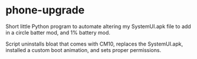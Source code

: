 phone-upgrade
=============
Short little Python program to automate altering my SystemUI.apk
file to add in a circle batter mod, and 1% battery mod.

Script uninstalls bloat that comes with CM10, replaces the
SystemUI.apk, installed a custom boot animation, and sets 
proper permissions.
